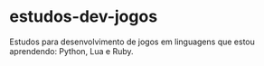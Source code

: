 # estudos-dev-jogos
Estudos para desenvolvimento de jogos em linguagens que estou aprendendo: Python, Lua e Ruby.

